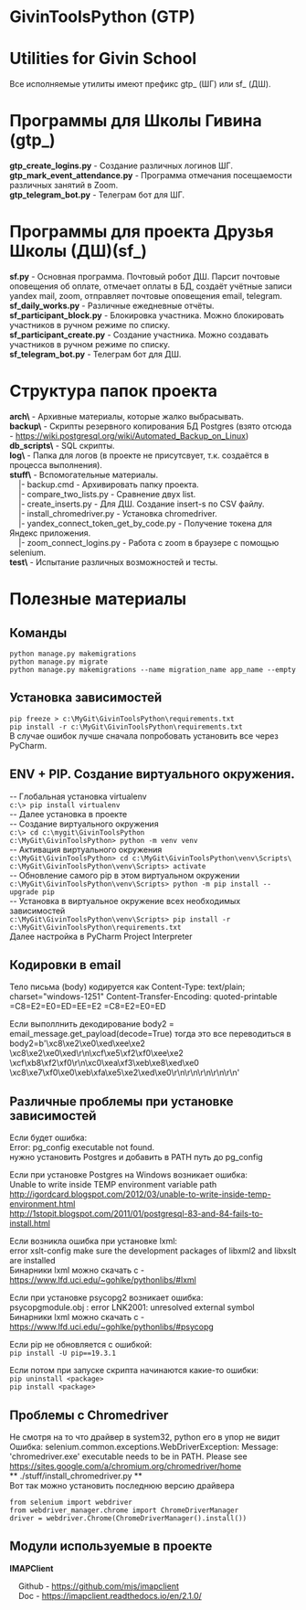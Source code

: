 # GivinToolsPython (GTP)
# Utilities for Givin School

Все исполняемые утилиты имеют префикс gtp_ (ШГ) или sf_ (ДШ).  

# Программы для Школы Гивина (gtp_)
**gtp_create_logins.py** - Создание различных логинов ШГ.  
**gtp_mark_event_attendance.py** - Программа отмечания посещаемости различных занятий в Zoom.  
**gtp_telegram_bot.py** - Телеграм бот для ШГ.  

# Программы для проекта Друзья Школы (ДШ)(sf_)
**sf.py** - Основная программа. Почтовый робот ДШ. Парсит почтовые оповещения об оплате, отмечает оплаты в БД, создаёт учётные записи yandex mail, zoom, отправляет почтовые оповещения email, telegram. 
**sf_daily_works.py** - Различные ежедневные отчёты.  
**sf_participant_block.py** - Блокировка участника. Можно блокировать участников в ручном режиме по списку.  
**sf_participant_create.py** - Создание участника. Можно создавать участников в ручном режиме по списку.  
**sf_telegram_bot.py** - Телеграм бот для ДШ.  

# Структура папок проекта
**arch\\** - Архивные материалы, которые жалко выбрасывать.  
**backup\\** - Скрипты резервного копирования БД Postgres (взято отсюда - https://wiki.postgresql.org/wiki/Automated_Backup_on_Linux)  
**db_scripts\\** - SQL скрипты.  
**log\\** - Папка для логов (в проекте не присутсвует, т.к. создаётся в процесса выполнения).  
**stuff\\** - Вспомогательные материалы.  
&nbsp;  &nbsp;  |- backup.cmd - Архивировать папку проекта.  
&nbsp;  &nbsp;  |- compare_two_lists.py - Сравнение двух list.  
&nbsp;  &nbsp;  |- create_inserts.py - Для ДШ. Создание insert-s по CSV файлу.  
&nbsp;  &nbsp;  |- install_chromedriver.py - Установка chromedriver.  
&nbsp;  &nbsp;  |- yandex_connect_token_get_by_code.py - Получение токена для Яндекс приложения.  
&nbsp;  &nbsp;  |- zoom_connect_logins.py - Работа с zoom в браузере с помощью selenium.  
**test\\** - Испытание различных возможностей и тесты.  

# Полезные материалы

## Команды
```
python manage.py makemigrations  
python manage.py migrate  
python manage.py makemigrations --name migration_name app_name --empty  
```


## Установка зависимостей  
`pip freeze > c:\MyGit\GivinToolsPython\requirements.txt`  
`pip install -r c:\MyGit\GivinToolsPython\requirements.txt`  
В случае ошибок лучше сначала попробовать установить все через PyCharm.  

## ENV + PIP. Создание виртуального окружения.
-- Глобальная установка virtualenv  
`c:\> pip install virtualenv`  
-- Далее установка в проекте  
-- Создание виртуального окружения  
`c:\> cd c:\mygit\GivinToolsPython`  
`c:\MyGit\GivinToolsPython> python -m venv venv`  
-- Активация виртуального окружения  
`c:\MyGit\GivinToolsPython> cd c:\MyGit\GivinToolsPython\venv\Scripts\`  
`c:\MyGit\GivinToolsPython\venv\Scripts> activate`  
-- Обновление самого pip в этом виртуальном окружении  
`c:\MyGit\GivinToolsPython\venv\Scripts> python -m pip install --upgrade pip`  
-- Установка в виртуальное окружение всех необходимых зависимостей  
`c:\MyGit\GivinToolsPython\venv\Scripts> pip install -r c:\MyGit\GivinToolsPython\requirements.txt`  
Далее настройка в PyCharm Project Interpreter 

## Кодировки в email
Тело письма (body) кодируется как
Content-Type: text/plain; charset="windows-1251"
Content-Transfer-Encoding: quoted-printable
=C8=E2=E0=ED=EE=E2 =C8=E2=E0=ED

Если выполлнить декодирование
body2 = email_message.get_payload(decode=True)
тогда это все переводиться в 
body2=b'\xc8\xe2\xe0\xed\xee\xe2 \xc8\xe2\xe0\xed\r\n\xcf\xe5\xf2\xf0\xee\xe2 \xcf\xb8\xf2\xf0\r\n\xc0\xea\xf3\xeb\xe8\xed\xe0 \xc8\xe7\xf0\xe0\xeb\xfa\xe5\xe2\xed\xe0\r\n\r\n\r\n\r\n\r\n'

## Различные проблемы при установке зависимостей 
Если будет ошибка:  
Error: pg_config executable not found.  
нужно установить Postgres и добавить в PATH путь до pg_config  

Если при установке Postgres на Windows возникает ошибка:  
Unable to write inside TEMP environment variable path  
http://igordcard.blogspot.com/2012/03/unable-to-write-inside-temp-environment.html  
http://1stopit.blogspot.com/2011/01/postgresql-83-and-84-fails-to-install.html  

Если возникла ошибка при установке lxml:  
error xslt-config make sure the development packages of libxml2 and libxslt are installed  
Бинарники lxml можно скачать с - https://www.lfd.uci.edu/~gohlke/pythonlibs/#lxml  

Если при установке psycopg2 возникает ошибка:  
psycopgmodule.obj : error LNK2001: unresolved external symbol  
Бинарники lxml можно скачать с - https://www.lfd.uci.edu/~gohlke/pythonlibs/#psycopg  

Если pip не обновляется с ошибкой:  
`pip install -U pip==19.3.1`  

Если потом при запуске скрипта начинаются какие-то ошибки:  
`pip uninstall <package>`  
`pip install <package>`  

## Проблемы с Chromedriver
Не смотря на то что драйвер в system32, python его в упор не видит  
Ошибка: selenium.common.exceptions.WebDriverException: Message: 'chromedriver.exe' executable needs to be in PATH. Please see https://sites.google.com/a/chromium.org/chromedriver/home  
** ./stuff/install_chromedriver.py **  
Вот так можно установить последнюю версию драйвера  
```
from selenium import webdriver  
from webdriver_manager.chrome import ChromeDriverManager  
driver = webdriver.Chrome(ChromeDriverManager().install())  
```
## Модули используемые в проекте
**IMAPClient**  

&nbsp;  &nbsp;  Github - https://github.com/mjs/imapclient  
&nbsp;  &nbsp;  Doc - https://imapclient.readthedocs.io/en/2.1.0/  
